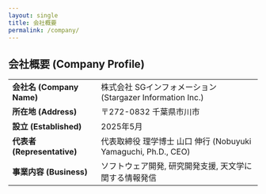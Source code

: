```yaml
---
layout: single
title: 会社概要
permalink: /company/
---
```


## 会社概要 (Company Profile)

| | |
|:--|:--|
| **会社名 (Company Name)** | 株式会社 SGインフォメーション (Stargazer Information Inc.) |
| **所在地 (Address)** | 〒272-0832 千葉県市川市 |
| **設立 (Established)** | 2025年5月 |
| **代表者 (Representative)** | 代表取締役 理学博士 山口 伸行 (Nobuyuki Yamaguchi, Ph.D., CEO) |
| **事業内容 (Business)** | ソフトウェア開発, 研究開発支援, 天文学に関する情報発信 |
